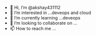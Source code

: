 - 👋 Hi, I’m @akshay431112
- 👀 I’m interested in ...deveops and cloud
- 🌱 I’m currently learning ...deveops
- 💞️ I’m looking to collaborate on ...
- 📫 How to reach me ...

<!---
akshay431112/akshay431112 is a ✨ special ✨ repository because its `README.md` (this file) appears on your GitHub profile.
You can click the Preview link to take a look at your changes.
--->
